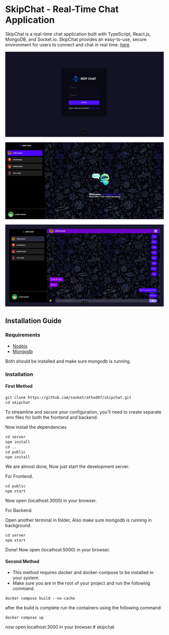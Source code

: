 # SkipChat - Real-Time Chat Application

SkipChat is a real-time chat application built with TypeScript, React.js, MongoDB, and Socket.io. SkipChat provides an easy-to-use, secure environment for users to connect and chat in real time. [here](https://www.youtube.com/@sanketrathodofficial)

![Login page](./images/skipchat-login.jpg)

![Home page](./images/skipchat-home.jpg)

![messages page](./images/skipchat-messages.jpg)

## Installation Guide

### Requirements

- [Nodejs](https://nodejs.org/en/download)
- [Mongodb](https://www.mongodb.com/docs/manual/administration/install-community/)

Both should be installed and make sure mongodb is running.

### Installation

#### First Method

```shell
git clone https://github.com/sanketrathod07/skipchat.git
cd skipchat
```

To streamline and secure your configuration, you'll need to create separate .env files for both the frontend and backend.

Now install the dependencies

```shell
cd server
npm install
cd ..
cd public
npm install
```

We are almost done, Now just start the development server.

For Frontend.

```shell
cd public
npm start
```
Now open (localhost:3000) in your browser.

For Backend.

Open another terminal in folder, Also make sure mongodb is running in background.

```shell
cd server
npm start
```

Done! Now open (localhost:5000) in your browser.

#### Second Method

- This method requires docker and docker-compose to be installed in your system.
- Make sure you are in the root of your project and run the following command.

```shell
docker compose build --no-cache
```

after the build is complete run the containers using the following command

```shell
docker compose up
```

now open localhost:3000 in your browser.# skipchat